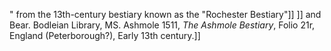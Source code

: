 " from the 13th-century bestiary known as the "Rochester Bestiary"]] ]] and Bear. Bodleian Library, MS. Ashmole 1511, _The Ashmole Bestiary_, Folio 21r, England (Peterborough?), Early 13th century.]]
